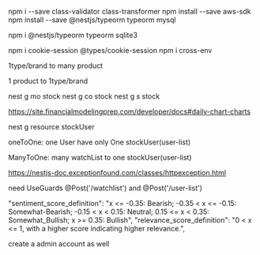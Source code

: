 npm i --save class-validator class-transformer
npm install --save aws-sdk
npm install --save @nestjs/typeorm typeorm mysql

npm i @nestjs/typeorm typeorm sqlite3

npm i cookie-session @types/cookie-session
npm i cross-env

1type/brand to many product

1 product to 1type/brand

nest g mo stock
nest g co stock
nest g s stock

https://site.financialmodelingprep.com/developer/docs#daily-chart-charts

nest g resource stockUser

oneToOne:
one User have only One stockUser(user-list)

ManyToOne:
many watchList to one stockUser(user-list)

https://nestjs-doc.exceptionfound.com/classes/httpexception.html

need UseGuards @Post('/watchlist') and @Post('/user-list')


  "sentiment_score_definition": "x <= -0.35: Bearish; -0.35 < x <= -0.15: Somewhat-Bearish; -0.15 < x < 0.15: Neutral; 0.15 <= x < 0.35: Somewhat_Bullish; x >= 0.35: Bullish",
  "relevance_score_definition": "0 < x <= 1, with a higher score indicating higher relevance.",

  create a admin account as well